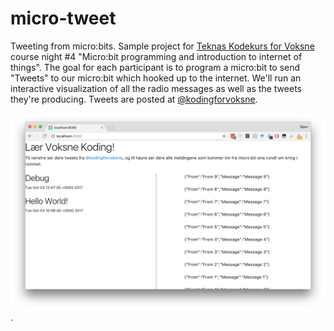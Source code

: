 # micro-tweet
Tweeting from micro:bits. Sample project for [Teknas Kodekurs for
Voksne](tekna.no/kurs/kodekurs-for-voksne-34755/) course night #4 "Micro:bit
programming and introduction to internet of things". The goal for each
participant is to program a micro:bit to send "Tweets" to our micro:bit which
hooked up to the internet. We'll run an interactive visualization of all the
radio messages as well as the tweets they're producing. Tweets are posted at
[@kodingforvoksne](http://twitter.com/kodingforvoksne). 

![screenshot.png](screenshot.png). 

